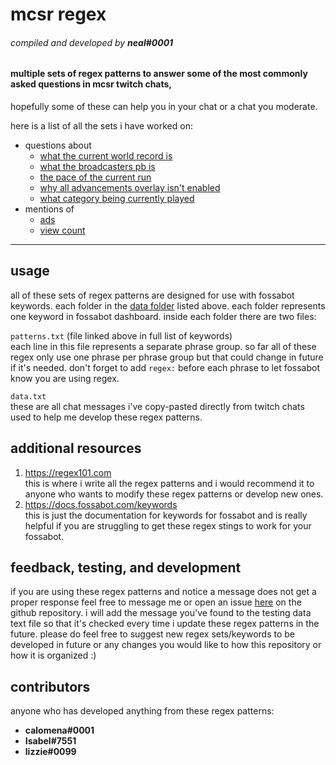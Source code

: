 # mcsr regex
###### compiled and developed by **neal#0001**
#### multiple sets of regex patterns to answer some of the most commonly asked questions in mcsr twitch chats, 
hopefully some of these can help you in your chat or a chat you moderate.

here is a list of all the sets i have worked on:
+ questions about
	+ [what the current world record is][wr]
	+ [what the broadcasters pb is][pb]
	+ [the pace of the current run][pace]
	+ [why all advancements overlay isn't enabled][aa-overlay]
	+ [what category being currently played][what-category]
+ mentions of
	+ [ads][ads]
	+ [view count][view-count]
---

## usage
all of these sets of regex patterns are designed for use with fossabot keywords. 
each folder in the [data folder][data] listed above. 
each folder represents one keyword in fossabot dashboard. inside each folder there are two files:

`patterns.txt` (file linked above in full list of keywords)  
each line in this file represents a separate phrase group.
so far all of these regex only use one phrase per phrase group but that could change in future if it's needed.
don't forget to add `regex:` before each phrase to let fossabot know you are using regex.

`data.txt`  
these are all chat messages i've copy-pasted directly from twitch chats used to help me develop these regex patterns.

## additional resources
1) <https://regex101.com>  
this is where i write all the regex patterns and i would recommend it to anyone who wants to modify these regex patterns or develop new ones.
2) <https://docs.fossabot.com/keywords>  
this is just the documentation for keywords for fossabot and is really helpful if you are struggling to get these regex stings to work for your fossabot.

## feedback, testing, and development
if you are using these regex patterns and notice a message does not get a proper response feel free to message me or open an issue [here][issues] on the github repository. 
i will add the message you've found to the testing data text file so that it's checked every time i update these regex patterns in the future. 
please do feel free to suggest new regex sets/keywords to be developed in future or any changes you would like to how this repository or how it is organized :)

## contributors
anyone who has developed anything from these regex patterns:

+ **calomena#0001**
+ **Isabel#7551**
+ **lizzie#0099**

[wr]: https://github.com/nealxm/mcsr-regex/blob/master/data/wr/patterns.txt
[pb]: https://github.com/nealxm/mcsr-regex/blob/master/data/pb/patterns.txt
[pace]: https://github.com/nealxm/mcsr-regex/blob/master/data/pace/patterns.txt
[aa-overlay]: https://github.com/nealxm/mcsr-regex/tree/master/data/aa-overlay/patterns.txt
[what-category]: https://github.com/nealxm/mcsr-regex/blob/master/data/what-category/patterns.txt
[ads]: https://github.com/nealxm/mcsr-regex/blob/master/data/ads/patterns.txt
[view-count]: https://github.com/nealxm/mcsr-regex/blob/master/data/view-count/patterns.txt
[data]: https://github.com/nealxm/mcsr-regex/tree/master/data
[issues]: https://github.com/nealxm/mcsr-regex/issues